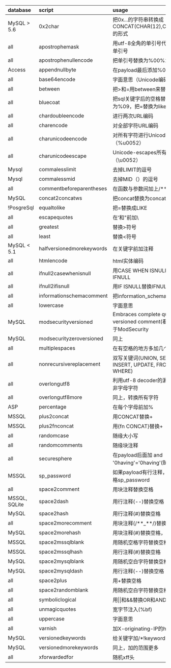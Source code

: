  database  | script  | usage
 :------------ | :------------ | :------------
 MySQL > 5.6  | 0x2char | 把0x...的字符串转换成CONCAT(CHAR(12),CHAR(23))的形式
 all  | apostrophemask  | 用utf-8全角的单引号代替英文的单引号
  all | apostrophenullencode  |  把单引号替换为%00%27
  Access | appendnullbyte  | 在payload最后添加%00
 all  | base64encode  | 字面意思（Unicode编码）
 all  | between  | 把>和=用between来替换
  all |  bluecoat | 把sql关键字后的空格替换为%09，把=替换为like
 all | chardoubleencode| 进行两次URL编码
all |charencode|对全部字符URL编码
all|charunicodeencode|对所有字符进行Unicode-url编码（%u0052）
all|charunicodeescape|Unicode-escapes所有字符（\\u0052）
Mysql|commalesslimit|去掉LIMIT的逗号
Mysql|commalessmid|去掉MID（）的逗号
all|commentbeforeparentheses|在函数与参数间加上/\*\*/
MySQL| concat2concatws| 把concat替换为concat_ws
!PosgreSql| equaltolike| 把=替换成LIKE
all| escapequotes| 在‘和"前加\
all| greatest| 替换>符号
all| least| 替换<符号
MySQL < 5.1| halfversionedmorekeywords| 在关键字前加注释
all| htmlencode|html实体编码
all|ifnull2casewhenisnull|用CASE WHEN ISNULL替换IFNULL
all| ifnull2ifisnull| 用IF ISNULL替换IFNULL
all|informationschemacomment|把information_schema后加/\*\*/
all|lowercase| 字面意思
MySQL| modsecurityversioned| Embraces complete query with versioned comment(看不懂) 用于ModSecurity
MySQL | modsecurityzeroversioned| 同上
all | multiplespaces| 在有空格的地方多加几个空格
all | nonrecursivereplacement| 双写关键词(UNION, SELECT, INSERT, UPDATE, FROM. WHERE)
all | overlongutf8 |利用utf-8 decoder的漏洞，转换非字母字符
all| overlongutf8more| 同上，转换所有字符
ASP|percentage| 在每个字母前加%
MSSQL| plus2concat| 用CONCAT替换+
MSSQL| plus2fnconcat |用{fn CONCAT}替换+
all| randomcase| 随缘大小写
all | randomcomments| 随缘块注释
all | securesphere| 在payload后面加 and '0having'='0having'(贼蠢)
MSSQL| sp_password | 如果payload有行注释，在最后价格sp_password
all | space2comment| 用块注释替换空格
MSSQL, SQLite| space2dash | 用行注释(--)替换空格
MySQL| space2hash| 用行注释(#)替换空格
all| space2morecomment| 用块注释(/\*\*\_\*\*/)替换空格
MySQL| space2morehash| 用块注释(\#)替换空格，并且加戏
MSSQL| space2mssqlblank| 用随机空格字符替换空格
MSSQL |space2mssqlhash | 用行注释(#)替换空格
MySQL | space2mysqlblank| 用随机空白字符替换空格
MySQL| space2mysqldash | 用行注释(--)替换空格
all | space2plus| 用+替换空格
all| space2randomblank| 用随机空白字符替换空格
all | symboliclogical|用\|\|和&&替换OR和AND
all | unmagicquotes| 宽字节注入(%bf)
all | uppercase | 字面意思
all | varnish | 加X-originating-IP的http头
MySQL |versionedkeywords| 给关键字加/\*!keyword\*/
MySQL| versionedmorekeywords| 同上，加的范围更多
all | xforwardedfor| 随机xff头
